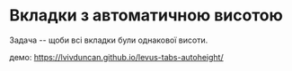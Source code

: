 # Вкладки з автоматичною висотою

Задача -- щоби всі вкладки були однакової висоти.

демо: https://lvivduncan.github.io/levus-tabs-autoheight/